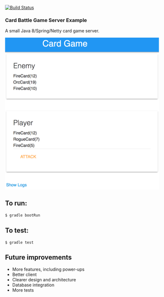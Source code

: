 [![Build Status](https://travis-ci.org/brianmacdonald/CardBattleGame.svg?branch=master)](https://travis-ci.org/brianmacdonald/CardBattleGame)

### Card Battle Game Server Example

A small Java 8/Spring/Netty card game server. 

![Alt text](/docs/assets/screenshot.png?raw=true "Screenshot")

## To run:
 `$ gradle bootRun`

## To test:
 `$ gradle test`

## Future improvements
  - More features, including power-ups
  - Better client
  - Clearer design and architecture
  - Database integration
  - More tests
